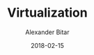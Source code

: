 ﻿---
date: "2018-02-15"
title: "Virtualization"

course: "Systems Security"
semester: "Spring"
year: 2018
author: "Alexander Bitar"

slug: "Virtualization"
navbar_active_link: "lectures"

summary: |
  computers, in computers, in computers

slides: "/slides/spring2018/virtualization.pdf"

has_page: false
---

